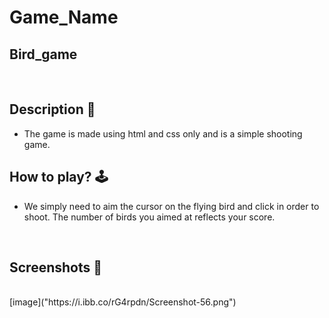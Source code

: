 # **Game_Name** 
Bird_game
---
<br>

## **Description 📃**
<!-- add your game description here  -->
- The game is made using html and css only and is a simple shooting game.

## **How to play? 🕹️**
<!-- add the steps how to play games -->
- We simply need to aim the cursor on the flying bird and click in order to shoot.
  The number of birds you aimed at reflects your score.
<br>

## **Screenshots 📸**
<br>
<!-- add your screenshots like this -->
[image]("https://i.ibb.co/rG4rpdn/Screenshot-56.png") 
<br>

